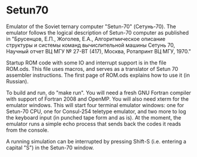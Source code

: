 # Setun70
Emulator of the Soviet ternary computer "Setun-70" (Сетунь-70). The emulator follows the logical description of Setun-70 computer as published in "Брусенцов, Е.П., Жоголев, Е.А., Алгоритмическое описание структуры и системы команд вычислительной машины Сетунь 70, Научный отчет ВЦ МГУ № 27-ВТ (417), Москва, Ротапринт ВЦ МГУ, 1970."

Startup ROM code with some IO and interrupt support is in the file ROM.ods. This file uses macros, and serves as a translator of Setun 70 assembler instructions. The first page of ROM.ods explains how to use it (in Russian). 

To build and run, do "make run". You will need a fresh GNU Fortran compiler with support of Fortran 2008 and OpenMP. You will also need xterm for the emulator windows. This will start four terminal emulator windows: one for Setun-70 CPU, one for Consul-254 teletype emulator, and two more to log the keyboard input (in punched tape form and as is). At the moment, the emulator runs a simple echo process that sends back the codes it reads from the console.

A running simulation can be interrupted by pressing Shift-S (i.e. entering a capital "S") in the Setun-70 window.
